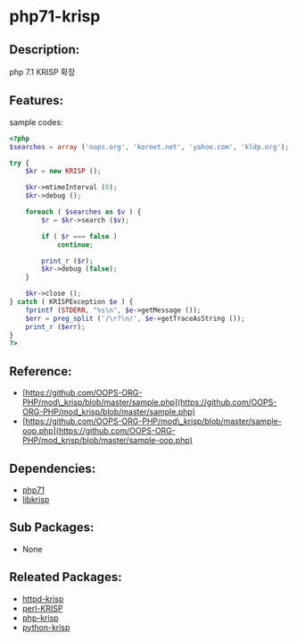 # php71-krisp

## Description:

php 7.1 KRISP 확장

## Features:

sample codes:

```php
<?php
$searches = array ('oops.org', 'kornet.net', 'yahoo.com', 'kldp.org');

try {
    $kr = new KRISP ();

    $kr->mtimeInterval (0);
    $kr->debug ();

    foreach ( $searches as $v ) {
        $r = $kr->search ($v);

        if ( $r === false )
            continue;

        print_r ($r);
        $kr->debug (false);
    }

    $kr->close ();
} catch ( KRISPException $e ) {
    fprintf (STDERR, "%s\n", $e->getMessage ());
    $err = preg_split ('/\r?\n/', $e->getTraceAsString ());
    print_r ($err);
}
?>
```

## Reference:

* [https://github.com/OOPS-ORG-PHP/mod\_krisp/blob/master/sample.php](https://github.com/OOPS-ORG-PHP/mod_krisp/blob/master/sample.php)
* [https://github.com/OOPS-ORG-PHP/mod\_krisp/blob/master/sample-oop.php](https://github.com/OOPS-ORG-PHP/mod_krisp/blob/master/sample-oop.php)

## Dependencies:

* [php71](../annyung3-addon-packages/pkg-addon-php71.md)
* [libkrisp](pkg-core-libkrisp.md)

## Sub Packages:

* None

## Releated Packages:

* [httpd-krisp](pkg-core-httpd-krisp.md)
* [perl-KRISP](pkg-core-perl-krisp.md)
* [php-krisp](pkg-core-php-krisp.md)
* [python-krisp](pkg-core-python-krisp.md)

